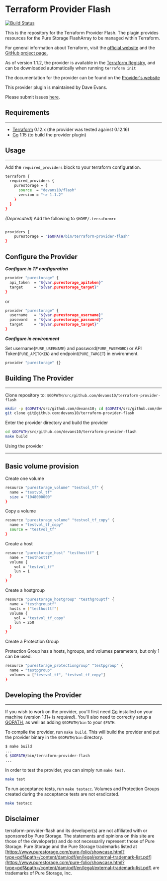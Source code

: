 # Terraform Provider Flash

[![Build Status](https://travis-ci.com/devans10/terraform-provider-flash.svg?branch=master)](https://travis-ci.com/devans10/terraform-provider-flash)

This is the repository for the Terraform Provider Flash.  The plugin provides resources for the Pure Storage FlashArray to be managed within Terraform.

For general information about Terraform, visit the [official website](https://terraform.io) and the [GitHub project page.](https://github.com/hashicorp/terraform)

As of version 1.1.2, the provider is available in the [Terraform Registry](https://registry.terraform.io/providers/devans10/flash/latest?pollNotifications=true), and can be downloaded automatically when running `terraform init`

The documentation for the provider can be found on the [Provider's website](https://www.terraform-provider-flash.com)

This provider plugin is maintained by Dave Evans.

Please submit issues [here](https://github.com/devans10/terraform-provider-flash/issues).

## Requirements

------------

- [Terraform](https://www.terraform.io/downloads.html) 0.12.x (the provider was tested against 0.12.16)
- [Go](https://golang.org/doc/install) 1.15 (to build the provider plugin)

## Usage

------------
Add the `required_providers` block to your terraform configuration.

```sh
terraform {
  required_providers {
    purestorage = {
      source  = "devans10/flash"
      version = "~> 1.1.2"
    }
  }
}
```


*(Deprecated)*
Add the following to `$HOME/.terraformrc`

```sh

providers {
    purestorage = "$GOPATH/bin/terraform-provider-flash"
}

```

## Configure the Provider

***Configure in TF configuration***

```sh
provider "purestorage" {
  api_token  = "${var.purestorage_apitoken}"
  target     = "${var.purestorage_target}"
}
```

or

```sh
provider "purestorage" {
  username   = "${var.purestorage_username}"
  password   = "${var.purestorage_password}"
  target     = "${var.purestorage_target}"
}
```

***Configure in environment***

Set username(`PURE_USERNAME`) and password(`PURE_PASSWORD`) or API Token(`PURE_APITOKEN`) and endpoint(`PURE_TARGET`) in environment.

```sh
provider "purestorage" {}
```

## Building The Provider

------------

Clone repository to: `$GOPATH/src/github.com/devans10/terraform-provider-flash`

```sh
mkdir -p $GOPATH/src/github.com/devans10; cd $GOPATH/src/github.com/devans10
git clone git@github.com:devans10/terraform-provider-flash
```

Enter the provider directory and build the provider

```sh
cd $GOPATH/src/github.com/devans10/terraform-provider-flash
make build
```

Using the provider

------------

## Basic volume provision

Create one volume

```sh
resource "purestorage_volume" "testvol_tf" {
  name = "testvol_tf"
  size = "1048000000"
}
```

Copy a volume

```sh
resource "purestorage_volume" "testvol_tf_copy" {
  name = "testvol_tf_copy"
  source = "testvol_tf"
}
```

Create a host

```sh
resource "purestorage_host" "testhosttf" {
  name = "testhosttf"
  volume {
    vol = "testvol_tf"
    lun = 1
  }
}
```

Create a hostgroup

```sh
resource "purestorage_hostgroup" "testhgrouptf" {
  name = "testhgrouptf"
  hosts = ["testhosttf"]
  volume {
    vol = "testvol_tf_copy"
    lun = 250
  }
}
```

Create a Protection Group

Protection Group has a hosts, hgroups, and volumes parameters, but only 1 can be used.

```sh
resource "purestorage_protectiongroup" "testpgroup" {
  name = "testpgroup"
  volumes = ["testvol_tf", "testvol_tf_copy"]
}
```

## Developing the Provider

------------

If you wish to work on the provider, you'll first need [Go](http://www.golang.org) installed on your machine (version 1.11+ is *required*). You'll also need to correctly setup a [GOPATH](http://golang.org/doc/code.html#GOPATH), as well as adding `$GOPATH/bin` to your `$PATH`.

To compile the provider, run `make build`. This will build the provider and put the provider binary in the `$GOPATH/bin` directory.

```sh
$ make build
...
$ $GOPATH/bin/terraform-provider-flash
...
```

In order to test the provider, you can simply run `make test`.

```sh
make test
```

To run acceptance tests, run `make testacc`.
Volumes and Protection Groups created during the acceptance tests are not eradicated.

```sh
make testacc
```

## Disclaimer

terraform-provider-flash and its developer(s) are not affiliated with or sponsored by Pure Storage.  The statements and opinions on this site are those of the developer(s) and do not necessarily represent those of Pure Storage. Pure Storage and the Pure Storage trademarks listed at [https://www.purestorage.com/pure-folio/showcase.html?type=pdf&path=/content/dam/pdf/en/legal/external-trademark-list.pdf](https://www.purestorage.com/pure-folio/showcase.html?type=pdf&path=/content/dam/pdf/en/legal/external-trademark-list.pdf) are trademarks of Pure Storage, Inc.
